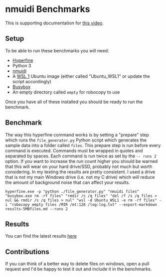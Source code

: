 # nmuidi Benchmarks

This is supporting documentation for [this video](https://youtu.be/G8BdXgBdaOA).

## Setup

To be able to run these benchmarks you will need:

- [Hyperfine](https://github.com/sharkdp/hyperfine)
- Python 3
- [nmuidi](https://github.com/dillonb/nmuidi)
- A [WSL 1](https://learn.microsoft.com/en-us/windows/wsl/install) Ubuntu image (either called "Ubuntu_WSL1" or update the script accordingly)
- [Busybox](https://www.busybox.net/)
- An empty directory called `empty` for robocopy to use

Once you have all of these installed you should be ready to run the benchmark.

## Benchmark

The way this hyperfine command works is by setting a "prepare" step which runs the `file_generator.py` Python script which generates the sample data into a folder called `files`. This prepare step is run before every command is executed. Commands must be wrapped in quotes and separated by spaces. Each command is run twice as set by the `-- runs 2` option. If you want to increase the run count higher you should be warned that this will wear on your hard drive/SSD, probably not much but worth considering. In my testing the results are pretty consistent. I used a drive that is not my main Windows drive (i.e. not my C drive) which will reduce the amount of background noise that can affect your results.

```
hyperfine.exe -p "python ./file_generator.py" "nmuidi files" "busybox.exe rm -rf files" "rmdir /s /q files" "del /f /s /q files > nul && rmdir /s /q files > nul" "wsl -d Ubuntu_WSL1 -e rm -rf files" -i "robocopy empty files /MIR /mt:128 /log:log.txt" --export-markdown results-5MBfiles.md --runs 2
```

## Results

You can find the latest results [here](Results\results-5MBfiles.md)

## Contributions

If you can think of a better way to delete files on windows, open a pull request and I'd be happy to test it out and include it in the benchmarks.
